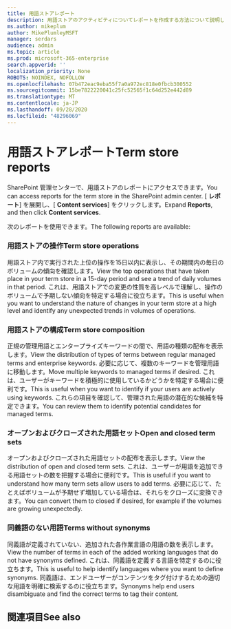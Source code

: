 ```yaml
---
title: 用語ストアレポート
description: 用語ストアのアクティビティについてレポートを作成する方法について説明します。
ms.author: mikeplum
author: MikePlumleyMSFT
manager: serdars
audience: admin
ms.topic: article
ms.prod: microsoft-365-enterprise
search.appverid: ''
localization_priority: None
ROBOTS: NOINDEX, NOFOLLOW
ms.openlocfilehash: 07b472eac9eba55f7a0a972ec818e0fbcb300552
ms.sourcegitcommit: 15be7822220041c25fc52565f1c64d252e442d89
ms.translationtype: MT
ms.contentlocale: ja-JP
ms.lasthandoff: 09/28/2020
ms.locfileid: "48296069"
---
```

# <a name="term-store-reports"></a><span data-ttu-id="ce8d4-103">用語ストアレポート</span><span class="sxs-lookup"><span data-stu-id="ce8d4-103">Term store reports</span></span>

<span data-ttu-id="ce8d4-104">SharePoint 管理センターで、用語ストアのレポートにアクセスできます。</span><span class="sxs-lookup"><span data-stu-id="ce8d4-104">You can access reports for the term store in the SharePoint admin center.</span></span> <span data-ttu-id="ce8d4-105">[ **レポート**] を展開し、[ **Content services**] をクリックします。</span><span class="sxs-lookup"><span data-stu-id="ce8d4-105">Expand **Reports**, and then click **Content services**.</span></span>

<span data-ttu-id="ce8d4-106">次のレポートを使用できます。</span><span class="sxs-lookup"><span data-stu-id="ce8d4-106">The following reports are available:</span></span>

### <a name="term-store-operations"></a><span data-ttu-id="ce8d4-107">用語ストアの操作</span><span class="sxs-lookup"><span data-stu-id="ce8d4-107">Term store operations</span></span>

<span data-ttu-id="ce8d4-108">用語ストア内で実行された上位の操作を15日以内に表示し、その期間内の毎日のボリュームの傾向を確認します。</span><span class="sxs-lookup"><span data-stu-id="ce8d4-108">View the top operations that have taken place in your term store in a 15-day period and see a trend of daily volumes in that period.</span></span> <span data-ttu-id="ce8d4-109">これは、用語ストアでの変更の性質を高レベルで理解し、操作のボリュームで予期しない傾向を特定する場合に役立ちます。</span><span class="sxs-lookup"><span data-stu-id="ce8d4-109">This is useful when you want to understand the nature of changes in your term store at a high level and identify any unexpected trends in volumes of operations.</span></span> 

### <a name="term-store-composition"></a><span data-ttu-id="ce8d4-110">用語ストアの構成</span><span class="sxs-lookup"><span data-stu-id="ce8d4-110">Term store composition</span></span>

<span data-ttu-id="ce8d4-111">正規の管理用語とエンタープライズキーワードの間で、用語の種類の配布を表示します。</span><span class="sxs-lookup"><span data-stu-id="ce8d4-111">View the distribution of types of terms between regular managed terms and enterprise keywords.</span></span> <span data-ttu-id="ce8d4-112">必要に応じて、複数のキーワードを管理用語に移動します。</span><span class="sxs-lookup"><span data-stu-id="ce8d4-112">Move multiple keywords to managed terms if desired.</span></span> <span data-ttu-id="ce8d4-113">これは、ユーザーがキーワードを積極的に使用しているかどうかを特定する場合に便利です。</span><span class="sxs-lookup"><span data-stu-id="ce8d4-113">This is useful when you want to identify if your users are actively using keywords.</span></span> <span data-ttu-id="ce8d4-114">これらの項目を確認して、管理された用語の潜在的な候補を特定できます。</span><span class="sxs-lookup"><span data-stu-id="ce8d4-114">You can review them to identify potential candidates for managed terms.</span></span>

### <a name="open-and-closed-term-sets"></a><span data-ttu-id="ce8d4-115">オープンおよびクローズされた用語セット</span><span class="sxs-lookup"><span data-stu-id="ce8d4-115">Open and closed term sets</span></span>

<span data-ttu-id="ce8d4-116">オープンおよびクローズされた用語セットの配布を表示します。</span><span class="sxs-lookup"><span data-stu-id="ce8d4-116">View the distribution of open and closed term sets.</span></span> <span data-ttu-id="ce8d4-117">これは、ユーザーが用語を追加できる用語セットの数を把握する場合に便利です。</span><span class="sxs-lookup"><span data-stu-id="ce8d4-117">This is useful if you want to understand how many term sets allow users to add terms.</span></span> <span data-ttu-id="ce8d4-118">必要に応じて、たとえばボリュームが予期せず増加している場合は、それらをクローズに変換できます。</span><span class="sxs-lookup"><span data-stu-id="ce8d4-118">You can convert them to closed if desired, for example if the volumes are growing unexpectedly.</span></span> 

### <a name="terms-without-synonyms"></a><span data-ttu-id="ce8d4-119">同義語のない用語</span><span class="sxs-lookup"><span data-stu-id="ce8d4-119">Terms without synonyms</span></span>

<span data-ttu-id="ce8d4-120">同義語が定義されていない、追加された各作業言語の用語の数を表示します。</span><span class="sxs-lookup"><span data-stu-id="ce8d4-120">View the number of terms in each of the added working languages that do not have synonyms defined.</span></span> <span data-ttu-id="ce8d4-121">これは、同義語を定義する言語を特定するのに役立ちます。</span><span class="sxs-lookup"><span data-stu-id="ce8d4-121">This is useful to help identify languages where you want to define synonyms.</span></span> <span data-ttu-id="ce8d4-122">同義語は、エンドユーザーがコンテンツをタグ付けするための適切な用語を明確に検索するのに役立ちます。</span><span class="sxs-lookup"><span data-stu-id="ce8d4-122">Synonyms help end users disambiguate and find the correct terms to tag their content.</span></span>

## <a name="see-also"></a><span data-ttu-id="ce8d4-123">関連項目</span><span class="sxs-lookup"><span data-stu-id="ce8d4-123">See also</span></span>



  






